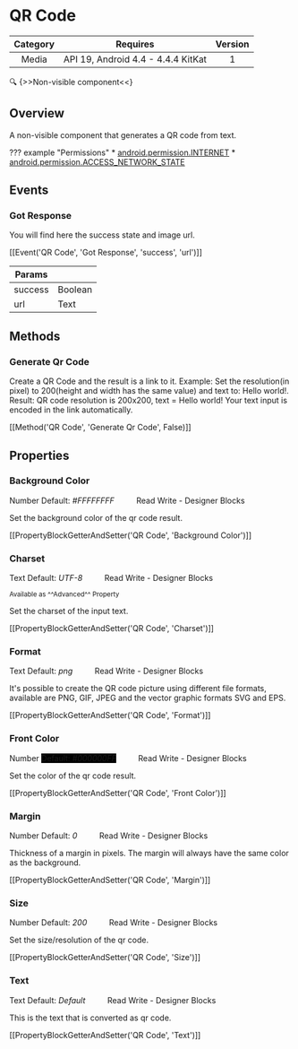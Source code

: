 # QR Code

| Category | Requires | Version |
|:--------:|:-------:|:--------:|
|Media|API 19, Android 4.4 - 4.4.4 KitKat|1|

:mag: {>>Non-visible component<<}

## Overview

A non-visible component that generates a QR code from text.

??? example "Permissions"
    * [android.permission.INTERNET](https://developer.android.com/reference/android/Manifest.permission.html#android.permission.INTERNET)
    * [android.permission.ACCESS_NETWORK_STATE](https://developer.android.com/reference/android/Manifest.permission.html#android.permission.ACCESS_NETWORK_STATE)


## Events

### Got Response

You will find here the success state and image url.

[[Event('QR Code', 'Got Response', 'success', 'url')]]

| Params | []() |
|--------|------|
|success|<span class="chip chip-boolean">Boolean</span>|
|url|<span class="chip chip-text">Text</span>|


## Methods

### Generate Qr Code

Create a QR Code and the result is a link to it. Example: Set the resolution(in pixel) to 200(height and width has the same value) and text to: Hello world!. Result: QR code resolution is 200x200, text = Hello world! Your text input is encoded in the link automatically.

[[Method('QR Code', 'Generate Qr Code', False)]]

## Properties

### Background Color

<span class="chip chip-number">Number</span> <span class="chip chip-number" style="background-color: #FFFFFF;">Default: <i>#FFFFFFFF</i></span>&nbsp;&nbsp;&nbsp;&nbsp;&nbsp;&nbsp;&nbsp;&nbsp;&nbsp;&nbsp;<span class="chip chip-rw">Read</span> <span class="chip chip-rw">Write</span> - <span class="chip chip-bd">Designer</span> <span class="chip chip-bd">Blocks</span> 

Set the background color of the qr code result.

[[PropertyBlockGetterAndSetter('QR Code', 'Background Color')]]

### Charset

<span class="chip chip-text">Text</span> <span class="chip chip-text">Default: <i>UTF-8</i></span>&nbsp;&nbsp;&nbsp;&nbsp;&nbsp;&nbsp;&nbsp;&nbsp;&nbsp;&nbsp;<span class="chip chip-rw">Read</span> <span class="chip chip-rw">Write</span> - <span class="chip chip-bd">Designer</span> <span class="chip chip-bd">Blocks</span> 

<small>Available as ^^Advanced^^ Property</small>

Set the charset of the input text.

[[PropertyBlockGetterAndSetter('QR Code', 'Charset')]]

### Format

<span class="chip chip-text">Text</span> <span class="chip chip-text">Default: <i>png</i></span>&nbsp;&nbsp;&nbsp;&nbsp;&nbsp;&nbsp;&nbsp;&nbsp;&nbsp;&nbsp;<span class="chip chip-rw">Read</span> <span class="chip chip-rw">Write</span> - <span class="chip chip-bd">Designer</span> <span class="chip chip-bd">Blocks</span> 

It's possible to create the QR code picture using different file formats, available are PNG, GIF, JPEG and the vector graphic formats SVG and EPS.

[[PropertyBlockGetterAndSetter('QR Code', 'Format')]]

### Front Color

<span class="chip chip-number">Number</span> <span class="chip chip-number" style="background-color: #000000;">Default: <i>#000000FF</i></span>&nbsp;&nbsp;&nbsp;&nbsp;&nbsp;&nbsp;&nbsp;&nbsp;&nbsp;&nbsp;<span class="chip chip-rw">Read</span> <span class="chip chip-rw">Write</span> - <span class="chip chip-bd">Designer</span> <span class="chip chip-bd">Blocks</span> 

Set the color of the qr code result.

[[PropertyBlockGetterAndSetter('QR Code', 'Front Color')]]

### Margin

<span class="chip chip-number">Number</span> <span class="chip chip-number">Default: <i>0</i></span>&nbsp;&nbsp;&nbsp;&nbsp;&nbsp;&nbsp;&nbsp;&nbsp;&nbsp;&nbsp;<span class="chip chip-rw">Read</span> <span class="chip chip-rw">Write</span> - <span class="chip chip-bd">Designer</span> <span class="chip chip-bd">Blocks</span> 

Thickness of a margin in pixels. The margin will always have the same color as the background.

[[PropertyBlockGetterAndSetter('QR Code', 'Margin')]]

### Size

<span class="chip chip-number">Number</span> <span class="chip chip-number">Default: <i>200</i></span>&nbsp;&nbsp;&nbsp;&nbsp;&nbsp;&nbsp;&nbsp;&nbsp;&nbsp;&nbsp;<span class="chip chip-rw">Read</span> <span class="chip chip-rw">Write</span> - <span class="chip chip-bd">Designer</span> <span class="chip chip-bd">Blocks</span> 

Set the size/resolution of the qr code.

[[PropertyBlockGetterAndSetter('QR Code', 'Size')]]

### Text

<span class="chip chip-text">Text</span> <span class="chip chip-text">Default: <i>Default</i></span>&nbsp;&nbsp;&nbsp;&nbsp;&nbsp;&nbsp;&nbsp;&nbsp;&nbsp;&nbsp;<span class="chip chip-rw">Read</span> <span class="chip chip-rw">Write</span> - <span class="chip chip-bd">Designer</span> <span class="chip chip-bd">Blocks</span> 

This is the text that is converted as qr code.

[[PropertyBlockGetterAndSetter('QR Code', 'Text')]]